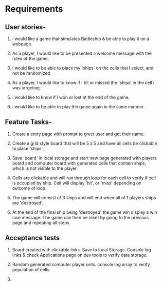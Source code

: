 <!-- Feature Tasks
Accceptance tests -->
# Requirements

## User stories-

1. I would like a game that simulates Battleship & be able to play it on a webpage.

2. As a player, I would like to be presented a welcome message with the rules of the game.

3. I would like to be able to place my 'ships' on the cells that I select, and not be randomized.

4. As a player, I would like to know if I hit or missed the 'ships' in the cell I was targeting.

5. I would like to know if I won or lost at the end of the game.

6. I would like to be able to play the game again in the same manner.

## Feature Tasks-

1. Create a entry page with prompt to greet user and get their name.

2. Create a grid style board that will be 5 x 5 and have all cells be clickable to place 'ships'.

3. Save 'board' in local storage and start new page generated with players board and computer board with generated cells that contain ships, which is not visible to the player.

4. Cells are clickable and will run through loop for each cell to verify if cell is occupied by ship. Cell will display 'hit', or 'miss' depending on outcome of loop.

5. The game will consist of 3 ships and will end when all of 1 players ships are 'destroyed'.

6. At the end of the final ship being 'destroyed' the game win display a win lose message. The game can then be reset by going to the previous page and repeating all steps.

## Acceptance tests

1. Board created with clickable links. Save to local Storage. Console log links & check Applications page on dev tools to verify data storage.

2. Random generated computer player cells. console log array to verify population of cells.

3. 